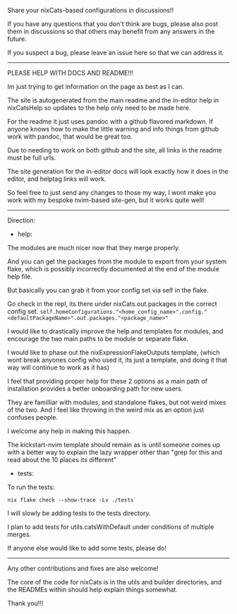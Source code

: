 Share your nixCats-based configurations in discussions!!

If you have any questions that you don't think are bugs,
please also post them in discussions so that others may benefit from any answers in the future.

If you suspect a bug, please leave an issue here so that we can address it.

---

PLEASE HELP WITH DOCS AND README!!!

Im just trying to get information on the page as best as I can.

The site is autogenerated from the main readme
and the in-editor help in nixCatsHelp
so updates to the help only need to be made here.

For the readme it just uses pandoc with a github flavored markdown.
If anyone knows how to make the little warning and info
things from github work with pandoc, that would be great too.

Due to needing to work on both github and the site, all links in the readme must be full urls.

The site generation for the in-editor docs will look exactly how it does in the editor,
and helptag links will work.

So feel free to just send any changes to those my way,
I wont make you work with my bespoke nvim-based site-gen, but it works quite well!

---

Direction:

- help:

The modules are much nicer now that they merge properly.

And you can get the packages from the module to export from your system flake,
which is possibly incorrectly documented at the end of the module help file.

But basically you can grab it from your config set via self in the flake.

Go check in the repl, its there under nixCats.out.packages in the correct config set.
`self.homeConfigurations."<home_config_name>".config."<defaultPackageName>".out.packages."<package_name>"`

I would like to drastically improve the help and templates for modules,
and encourage the two main paths to be module or separate flake.

I would like to phase out the nixExpressionFlakeOutputs template,
(which wont break anyones config who used it, its just a template,
and doing it that way will continue to work as it has)

I feel that providing proper help for these 2 options as a main path of installation
provides a better onboarding path for new users.

They are familliar with modules,
and standalone flakes, but not weird mixes of the two.
And I feel like throwing in the weird mix as an option just confuses people.

I welcome any help in making this happen.

The kickstart-nvim template should remain as is until someone
comes up with a better way to explain the lazy wrapper other than
"grep for this and read about the 10 places its different"

- tests:

To run the tests:

`nix flake check --show-trace -Lv ./tests`

I will slowly be adding tests to the tests directory.

I plan to add tests for utils.catsWithDefault under conditions of multiple merges.

If anyone else would like to add some tests, please do!

---

Any other contributions and fixes are also welcome!

The core of the code for nixCats is in the utils and builder directories,
and the READMEs within should help explain things somewhat.

Thank you!!!
